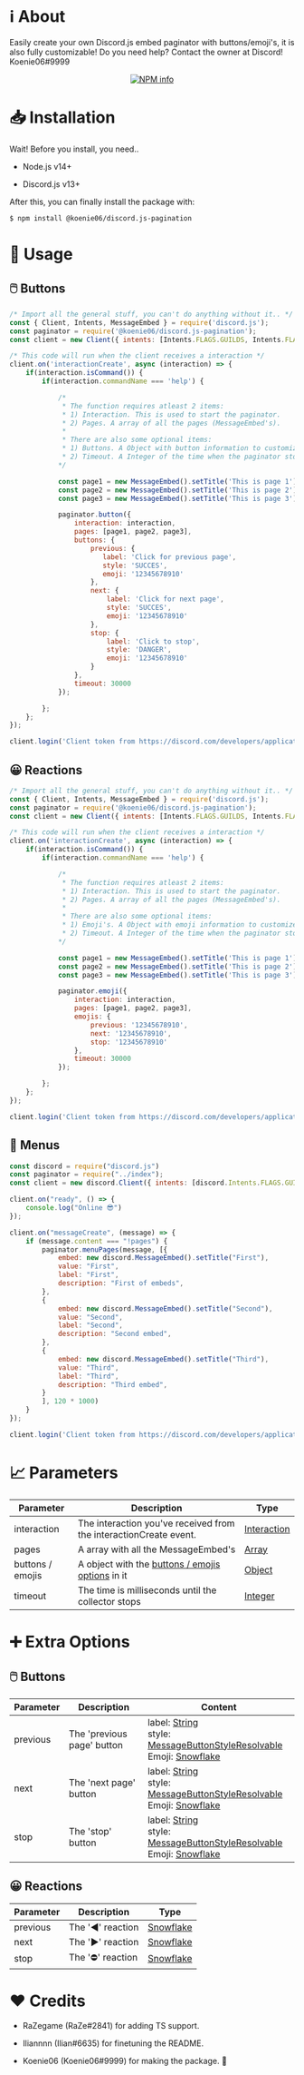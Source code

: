# ℹ️ About

Easily create your own Discord.js embed paginator with buttons/emoji's, it is also fully customizable!
Do you need help? Contact the owner at Discord! Koenie06#9999

<div  align="center">
<p>
<a  href="https://nodei.co/npm/@koenie06/discord-pagination"><img  src="https://nodei.co/npm/@koenie06/discord-pagination.png?downloads=true&stars=true"  alt="NPM info"  /></a>

</p>
</div>

# 📥 Installation

Wait! Before you install, you need..

- Node.js v14+

- Discord.js v13+

After this, you can finally install the package with:
```
$ npm install @koenie06/discord.js-pagination
```

# 📜 Usage

## 🖱️ Buttons

```js
/* Import all the general stuff, you can't do anything without it.. */
const { Client, Intents, MessageEmbed } = require('discord.js');
const paginator = require('@koenie06/discord.js-pagination');
const client = new Client({ intents: [Intents.FLAGS.GUILDS, Intents.FLAGS.GUILD_MEMBERS] });

/* This code will run when the client receives a interaction */
client.on('interactionCreate', async (interaction) => {
    if(interaction.isCommand()) {
        if(interaction.commandName === 'help') {

            /*
             * The function requires atleast 2 items:
             * 1) Interaction. This is used to start the paginator.
             * 2) Pages. A array of all the pages (MessageEmbed's).
             * 
             * There are also some optional items:
             * 1) Buttons. A Object with button information to customize the buttons.
             * 2) Timeout. A Integer of the time when the paginator stops.
            */

            const page1 = new MessageEmbed().setTitle('This is page 1')
            const page2 = new MessageEmbed().setTitle('This is page 2')
            const page3 = new MessageEmbed().setTitle('This is page 3')

            paginator.button({
                interaction: interaction,
                pages: [page1, page2, page3],
                buttons: {
                    previous: {
                       label: 'Click for previous page',
                       style: 'SUCCES',
                       emoji: '12345678910'
                    },
                    next: {
                        label: 'Click for next page',
                        style: 'SUCCES',
                        emoji: '12345678910'
                    },
                    stop: {
                        label: 'Click to stop',
                        style: 'DANGER',
                        emoji: '12345678910'
                    }
                },
                timeout: 30000
            });

        };
    };
});

client.login('Client token from https://discord.com/developers/applications')
```

## 😀 Reactions

```js
/* Import all the general stuff, you can't do anything without it.. */
const { Client, Intents, MessageEmbed } = require('discord.js');
const paginator = require('@koenie06/discord.js-pagination');
const client = new Client({ intents: [Intents.FLAGS.GUILDS, Intents.FLAGS.GUILD_MEMBERS] });

/* This code will run when the client receives a interaction */
client.on('interactionCreate', async (interaction) => {
    if(interaction.isCommand()) {
        if(interaction.commandName === 'help') {

            /*
             * The function requires atleast 2 items:
             * 1) Interaction. This is used to start the paginator.
             * 2) Pages. A array of all the pages (MessageEmbed's).
             * 
             * There are also some optional items:
             * 1) Emoji's. A Object with emoji information to customize the emoji's.
             * 2) Timeout. A Integer of the time when the paginator stops.
            */

            const page1 = new MessageEmbed().setTitle('This is page 1')
            const page2 = new MessageEmbed().setTitle('This is page 2')
            const page3 = new MessageEmbed().setTitle('This is page 3')

            paginator.emoji({
                interaction: interaction,
                pages: [page1, page2, page3],
                emojis: {
                    previous: '12345678910',
                    next: '12345678910',
                    stop: '12345678910'
                },
                timeout: 30000
            });

        };
    };
});

client.login('Client token from https://discord.com/developers/applications')
```

## 📃 Menus

```js
const discord = require("discord.js")
const paginator = require("../index");
const client = new discord.Client({ intents: [discord.Intents.FLAGS.GUILDS, discord.Intents.FLAGS.GUILD_MEMBERS, discord.Intents.FLAGS.GUILD_MESSAGES] });

client.on("ready", () => {
    console.log("Online 😎")
});

client.on("messageCreate", (message) => {
    if (message.content === "!pages") {
        paginator.menuPages(message, [{
            embed: new discord.MessageEmbed().setTitle("First"),
            value: "First",
            label: "First",
            description: "First of embeds",
        },
        {
            embed: new discord.MessageEmbed().setTitle("Second"),
            value: "Second",
            label: "Second",
            description: "Second embed",
        },
        {
            embed: new discord.MessageEmbed().setTitle("Third"),
            value: "Third",
            label: "Third",
            description: "Third embed",
        }
        ], 120 * 1000)
    }
});

client.login('Client token from https://discord.com/developers/applications')
```
# 📈 Parameters

| Parameter        | Description                                                                                                                       | Type                                                                                               |
|------------------|-----------------------------------------------------------------------------------------------------------------------------------|----------------------------------------------------------------------------------------------------|
| interaction      | The interaction you've received from the interactionCreate event.                                                                 | [Interaction](https://discord.js.org/#/docs/main/stable/class/Interaction)                         |
| pages            | A array with all the MessageEmbed's                                                                                               | [Array](https://developer.mozilla.org/en-US/docs/Web/JavaScript/Reference/Global_Objects/Array)    |
| buttons / emojis | A object with the [buttons / emojis options](https://www.npmjs.com/package/@koenie06/discord.js-pagination#extra-options) in it | [Object](https://developer.mozilla.org/en-US/docs/Web/JavaScript/Reference/Global_Objects/Object)  |
| timeout          | The time is milliseconds until the collector stops                                                                                | [Integer](https://developer.mozilla.org/en-US/docs/Web/JavaScript/Reference/Global_Objects/Number) |



<h1 id="extra-options">➕ Extra Options</h1>

## 🖱️ Buttons

| Parameter | Description                | Content                                                                                                                                                                                                                                                                                                              |
|-----------|----------------------------|----------------------------------------------------------------------------------------------------------------------------------------------------------------------------------------------------------------------------------------------------------------------------------------------------------------------|
| previous  | The 'previous page' button | label: [String](https://developer.mozilla.org/en-US/docs/Web/JavaScript/Reference/Global_Objects/String)<br>style: [MessageButtonStyleResolvable](https://discord.js.org/#/docs/main/stable/typedef/MessageButtonStyleResolvable)<br>Emoji: [Snowflake](https://discord.js.org/#/docs/main/stable/typedef/Snowflake) |
| next      | The 'next page' button     | label: [String](https://developer.mozilla.org/en-US/docs/Web/JavaScript/Reference/Global_Objects/String)<br>style: [MessageButtonStyleResolvable](https://discord.js.org/#/docs/main/stable/typedef/MessageButtonStyleResolvable)<br>Emoji: [Snowflake](https://discord.js.org/#/docs/main/stable/typedef/Snowflake) |
| stop      | The 'stop' button          | label: [String](https://developer.mozilla.org/en-US/docs/Web/JavaScript/Reference/Global_Objects/String)<br>style: [MessageButtonStyleResolvable](https://discord.js.org/#/docs/main/stable/typedef/MessageButtonStyleResolvable)<br>Emoji: [Snowflake](https://discord.js.org/#/docs/main/stable/typedef/Snowflake) |

## 😀 Reactions

| Parameter | Description      | Type                                                                     |
|-----------|------------------|--------------------------------------------------------------------------|
| previous  | The '◀' reaction | [Snowflake](https://discord.js.org/#/docs/main/stable/typedef/Snowflake) |
| next      | The '▶' reaction | [Snowflake](https://discord.js.org/#/docs/main/stable/typedef/Snowflake) |
| stop      | The '⛔' reaction | [Snowflake](https://discord.js.org/#/docs/main/stable/typedef/Snowflake) |

# ❤ Credits

- RaZegame (RaZe#2841) for adding TS support.
- Iliannnn (Ilian#6635) for finetuning the README.

- Koenie06 (Koenie06#9999) for making the package. 🤫
